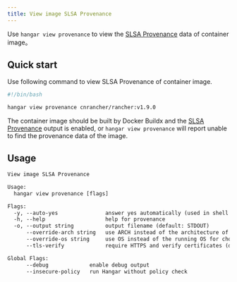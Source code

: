 ```yaml
---
title: View image SLSA Provenance
---
```


Use `hangar view provenance` to view the [SLSA Provenance](https://docs.docker.com/build/metadata/attestations/slsa-provenance/) data of container image。

## Quick start

Use following command to view SLSA Provenance of container image.

```bash
#!/bin/bash

hangar view provenance cnrancher/rancher:v1.9.0
```

The container image should be built by Docker Buildx and the [SLSA Provenance](https://docs.docker.com/build/metadata/attestations/slsa-provenance/) output is enabled, or `hangar view provenance` will report unable to find the provenance data of the image.

## Usage

```txt title="hangar view provenance --help"
View image SLSA Provenance

Usage:
  hangar view provenance [flags]

Flags:
  -y, --auto-yes               answer yes automatically (used in shell script)
  -h, --help                   help for provenance
  -o, --output string          output filename (default: STDOUT)
      --override-arch string   use ARCH instead of the architecture of the machine for choosing images
      --override-os string     use OS instead of the running OS for choosing images
      --tls-verify             require HTTPS and verify certificates (default true)

Global Flags:
      --debug             enable debug output
      --insecure-policy   run Hangar without policy check
```
